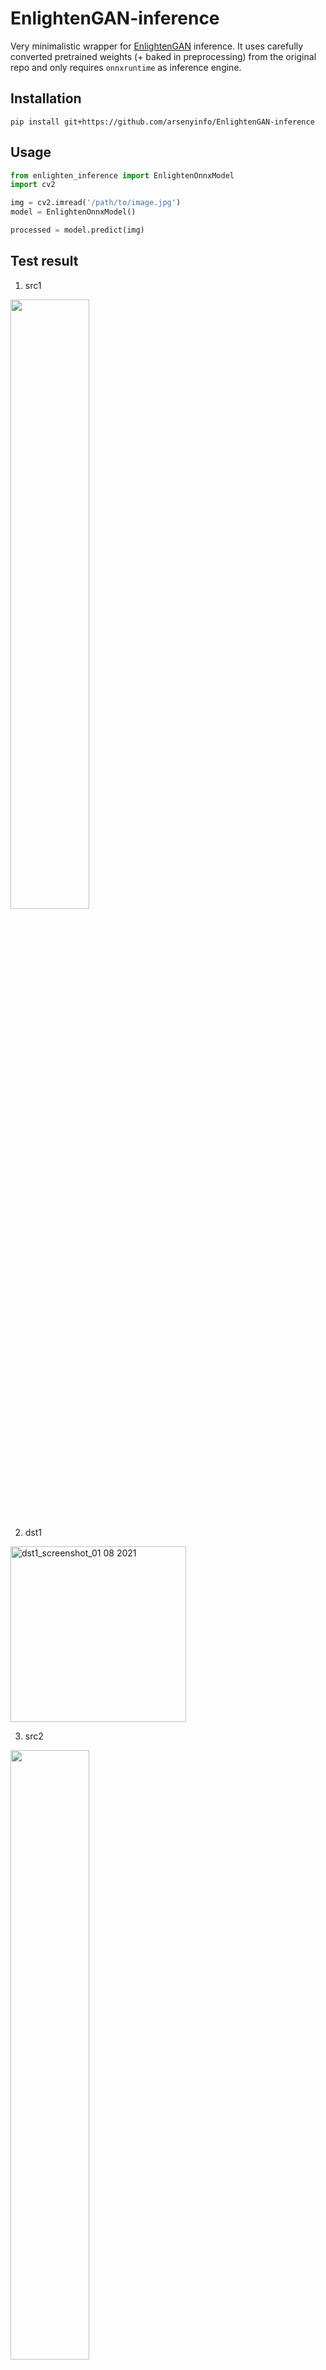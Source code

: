 # EnlightenGAN-inference

Very minimalistic wrapper for [EnlightenGAN](https://github.com/VITA-Group/EnlightenGAN) inference. 
It uses carefully converted pretrained weights (+ baked in preprocessing) from the original repo and only requires `onnxruntime` as inference engine.   

## Installation

`pip install git+https://github.com/arsenyinfo/EnlightenGAN-inference`

## Usage

```python
from enlighten_inference import EnlightenOnnxModel
import cv2

img = cv2.imread('/path/to/image.jpg')
model = EnlightenOnnxModel()

processed = model.predict(img)
``` 
## Test result
1. src1
<img src="https://user-images.githubusercontent.com/49335804/127775900-3ee735fb-4274-4712-91b2-c0d89455651f.jpg" width="50%" height="50%"/>


2. dst1
<img width="281" alt="dst1_screenshot_01 08 2021" src="https://user-images.githubusercontent.com/49335804/127775794-b7448be5-3aa0-4df1-af0f-94905b49f1bf.png">


3. src2
<img src="https://user-images.githubusercontent.com/49335804/127775935-687a12b9-29ea-433d-83b9-24c1a5135f98.jpg" width="50%" height="50%"/>


4. dst2
<img width="665" alt="dst2_screenshot_01 08 2021" src="https://user-images.githubusercontent.com/49335804/127775840-550d5756-25da-4a09-ad7b-19a4c2a5cb65.png">


5. src3
<img src="https://user-images.githubusercontent.com/49335804/127788654-23a9e210-f551-4857-888f-af877cd5d46d.jpg" width="50%" height="50%"/>

6. dst3
<img width="281" alt="dst3_screenshot_02 08 2021" src="https://user-images.githubusercontent.com/49335804/127788800-965e372c-5d78-4af2-9cfb-f635e7147885.png">


7. src4
<img src="https://user-images.githubusercontent.com/49335804/127788823-71289cd5-fe91-44de-8d35-3f9deef9d150.jpg" width="50%" height="50%"/>


8. dst4
<img width="262" alt="크기변환 dst4_screenshot_02 08 2021" src="https://user-images.githubusercontent.com/49335804/127788906-235137ad-b669-4314-ab68-d0cc3e0f9431.png">

9. src5
<img src="https://user-images.githubusercontent.com/49335804/127862804-d71acb61-e8e1-497b-adc6-b5c677f78de4.jpg" width="50%" height="50%"/>

10. dst5
<img width="665" alt="dst5_screenshot_02 08 2021" src="https://user-images.githubusercontent.com/49335804/127862634-10b19c19-92ba-46ff-b62c-34e0025ec3e0.png">

11. src6
<img src="https://user-images.githubusercontent.com/49335804/127862887-e91d2501-4465-4262-83bf-507d2dbd92af.jpg" width="50%" height="50%"/>

12. dst6
<img width="665" alt="dst6_screenshot_02 08 2021" src="https://user-images.githubusercontent.com/49335804/127863057-0ad4a29d-f8f4-4f80-98de-8e9b4a4236af.png">


13. src7
<img src="https://user-images.githubusercontent.com/49335804/127862962-b003dd16-64a7-4f46-afd7-b901e037f5d5.jpg" width="50%" height="50%"/>

14. dst7
<img width="374" alt="dst7_screenshot_02 08 2021" src="https://user-images.githubusercontent.com/49335804/127863138-6aab02a5-7708-4623-8565-16f5cf500f98.png">

15. src8
<img src="https://user-images.githubusercontent.com/49335804/127866902-0ee2f04f-4731-45c3-bfda-16545c6e0fca.jpg" width="50%" height="50%"/>

16. dst8
<img width="665" alt="dst8_screenshot_02 08 2021" src="https://user-images.githubusercontent.com/49335804/127867064-58081221-f9ad-44d3-b974-2005a0cc23b0.png">

17. src9
<img src="https://user-images.githubusercontent.com/49335804/127866997-39175f32-36d6-4422-94d3-927f092c7582.jpg" width="50%" height="50%"/>

18. dst9
<img width="665" alt="dst9_screenshot_02 08 2021" src="https://user-images.githubusercontent.com/49335804/127867100-2cbfddc1-4bb3-4c47-8a89-5d4288beb056.png">

19. src10
<img src="https://user-images.githubusercontent.com/49335804/128027254-ee47a56c-fe62-4dc0-bddf-3c6b5f921f24.jpg" width="50%" height="50%"/>

20. dst10
<img width="665" alt="dst10_screenshot_03 08 2021" src="https://user-images.githubusercontent.com/49335804/128027482-e886cd0c-fe72-4ab4-84d6-981f61f8975d.png">


21. src11
<img src="https://user-images.githubusercontent.com/49335804/128027405-10a3b008-210e-4a43-b294-5bf484980c12.jpg" width="50%" height="50%"/>

22. dst11
<img width="1000" alt="크기변환 dst11_screenshot_03 08 2021" src="https://user-images.githubusercontent.com/49335804/128027969-2a058ae3-68e0-4369-a892-a6f0871214c3.png">



